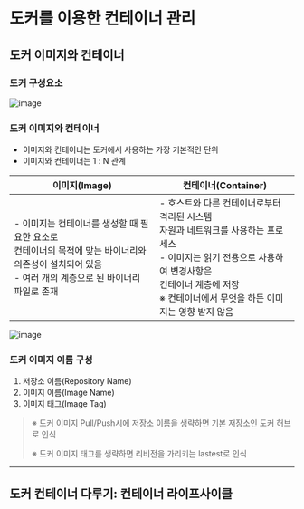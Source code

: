 # 도커를 이용한 컨테이너 관리

## 도커 이미지와 컨테이너

### 도커 구성요소

![image](https://user-images.githubusercontent.com/113662725/234806129-fa8fe3b4-33e6-48f5-b0d7-c6c4b7d8265f.png)

### 도커 이미지와 컨테이너

- 이미지와 컨테이너는 도커에서 사용하는 가장 기본적인 단위
- 이미지와 컨테이너는 1 : N 관계

|이미지(Image)|컨테이너(Container)|
|---|---|
|- 이미지는 컨테이너를 생성할 때 필요한 요소로<br>컨테이너의 목적에 맞는 바이너리와 의존성이 설치되어 있음<br>- 여러 개의 계층으로 된 바이너리 파일로 존재|- 호스트와 다른 컨테이너로부터 격리된 시스템 <br>자원과 네트워크를 사용하는 프로세스<br>- 이미지는 읽기 전용으로 사용하여 변경사항은<br>컨테이너 계층에 저장<br>※ 컨테이너에서 무엇을 하든 이미지는 영향 받지 않음|

![image](https://user-images.githubusercontent.com/113662725/234807849-5bdd2b1e-4f0d-4430-8ab1-0eeb3a6ea8d6.png)

### 도커 이미지 이름 구성
1. 저장소 이름(Repository Name)
2. 이미지 이름(Image Name)
3. 이미지 태그(Image Tag)

> ※ 도커 이미지 Pull/Push시에 저장소 이름을 생략하면 기본 저장소인 도커 허브로 인식
> 
> ※ 도커 이미지 태그를 생략하면 리비전을 가리키는 lastest로 인식

---

## 도커 컨테이너 다루기: 컨테이너 라이프사이클
